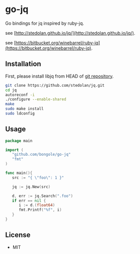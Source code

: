 # go-jq

Go bindings for jq inspired by ruby-jq.

see [http://stedolan.github.io/jq/](http://stedolan.github.io/jq/).

see [https://bitbucket.org/winebarrel/ruby-jq](https://bitbucket.org/winebarrel/ruby-jq).

## Installation

First, please install libjq from HEAD of [git repository](https://github.com/stedolan/jq).

```sh
git clone https://github.com/stedolan/jq.git
cd jq
autoreconf -i
./configure --enable-shared
make
sudo make install
sudo ldconfig
```

## Usage

```go
package main

import (
   "github.com/bongole/go-jq"
   "fmt"
)

func main(){
   src := "{ \"foo\": 1 }"

   jq := jq.New(src)

   d, err := jq.Search(".foo")
   if err == nil {
      i := d.(float64)
      fmt.Printf("%f", i)
   }
}
```

## License
* MIT

